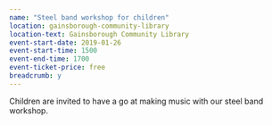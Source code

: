 ```yaml
---
name: "Steel band workshop for children"
location: gainsborough-community-library
location-text: Gainsborough Community Library
event-start-date: 2019-01-26
event-start-time: 1500
event-end-time: 1700
event-ticket-price: free
breadcrumb: y
---
```


Children are invited to have a go at making music with our steel band workshop.
